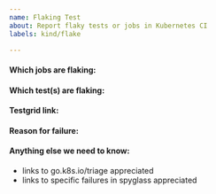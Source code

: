 ```yaml
---
name: Flaking Test
about: Report flaky tests or jobs in Kubernetes CI
labels: kind/flake

---
```


<!-- Please only use this template for submitting reports about flaky tests or jobs (pass or fail with no underlying change in code) in Kubernetes CI -->

#### Which jobs are flaking:

#### Which test(s) are flaking:

#### Testgrid link:

#### Reason for failure:

#### Anything else we need to know:
- links to go.k8s.io/triage appreciated
- links to specific failures in spyglass appreciated

<!-- Please see the deflaking doc (https://github.com/kubernetes/community/blob/master/contributors/devel/sig-testing/flaky-tests.md) for more guidance! -->
